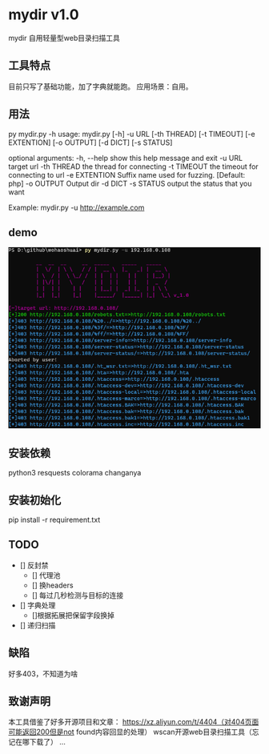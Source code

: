 # mydir v1.0

mydir 自用轻量型web目录扫描工具

## 工具特点 ##
目前只写了基础功能，加了字典就能跑。
应用场景：自用。

## 用法 ##
 py mydir.py -h
usage: mydir.py [-h] -u URL [-th THREAD] [-t TIMEOUT] [-e EXTENTION] [-o OUTPUT] [-d DICT] [-s STATUS]

optional arguments:
  -h, --help    show this help message and exit
  -u URL        target url
  -th THREAD    the thread for connecting
  -t TIMEOUT    the timeout for connecting to url
  -e EXTENTION  Suffix name used for fuzzing. [Default: php]
  -o OUTPUT     Output dir
  -d DICT
  -s STATUS     output the status that you want

Example: mydir.py -u http://example.com

## demo ##

![demo](demo/demo.png)

## 安装依赖 ##
python3
resquests
colorama
changanya

## 安装初始化 ##
pip install -r requirement.txt

## TODO ##
- [] 反封禁
  - [] 代理池
  - [] 换headers
  - [] 每过几秒检测与目标的连接 
- [] 字典处理
  - []根据拓展把保留字段换掉
- [] 递归扫描   

## 缺陷 ##
好多403，不知道为啥

## 致谢声明 ##
本工具借鉴了好多开源项目和文章：
https://xz.aliyun.com/t/4404（对404页面可能返回200但是not found内容回显的处理）
wscan开源web目录扫描工具（忘记在哪下载了）
...
